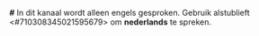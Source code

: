 **#** In dit kanaal wordt alleen engels gesproken. Gebruik alstublieft <#710308345021595679> om **nederlands** te spreken.